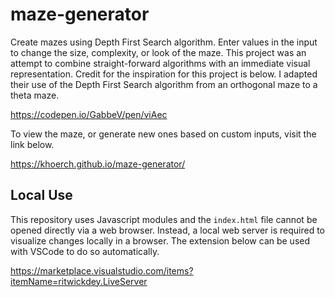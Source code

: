 # maze-generator
Create mazes using Depth First Search algorithm. Enter values in the input to change the size, complexity, or look of the maze. This project was an attempt to combine straight-forward algorithms with an immediate visual representation. Credit for the inspiration for this project is below. I adapted their use of the Depth First Search algorithm from an orthogonal maze to a theta maze. 

https://codepen.io/GabbeV/pen/viAec

To view the maze, or generate new ones based on custom inputs, visit the link below. 

https://khoerch.github.io/maze-generator/

## Local Use
This repository uses Javascript modules and the `index.html` file cannot be opened directly via a web browser. Instead, a local web server is required to visualize changes locally in a browser. The extension below can be used with VSCode to do so automatically.

https://marketplace.visualstudio.com/items?itemName=ritwickdey.LiveServer